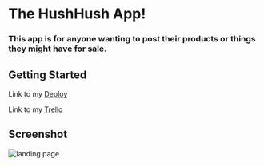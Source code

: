 # The HushHush App!
### This app is for anyone wanting to post their products or things they might have for sale.

## Getting Started

Link to my [Deploy](https://hushhush-app.herokuapp.com/)

Link to my [Trello](https://trello.com/b/911WCX53/lifestyle-app)

## Screenshot

![landing page](https://i.imgur.com/YLrDGA8.jpg)
